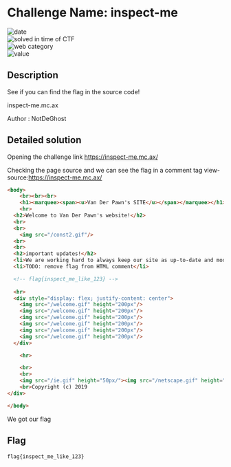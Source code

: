 # Challenge Name: inspect-me

![date](https://img.shields.io/badge/date-09.07.2021-brightgreen.svg)  
![solved in time of CTF](https://img.shields.io/badge/solved-in%20time%20of%20CTF-brightgreen.svg)   
![web category](https://img.shields.io/badge/category-Web-blueviolet.svg)   
![value](https://img.shields.io/badge/value-101-blue.svg)  


## Description

See if you can find the flag in the source code!

inspect-me.mc.ax

Author : NotDeGhost


## Detailed solution

Opening the challenge link https://inspect-me.mc.ax/

Checking the page source and we can see the flag in a comment tag view-source:https://inspect-me.mc.ax/
  
```html
<body>
	<br><br><br>
	<h1><marquee><span><u>Van Der Pawn's SITE</u></span></marquee></h1>
	<hr>
  <h2>Welcome to Van Der Pawn's website!</h2>
  <br>
  <br>
	<img src="/const2.gif"/>
  <br>
  <br>
  <h2>important updates!</h2>
  <li>We are working hard to always keep our site as up-to-date and modern as possible!</li>
  <li>TODO: remove flag from HTML comment</li>

  <!-- flag{inspect_me_like_123} -->
  
  <hr>
  <div style="display: flex; justify-content: center">
    <img src="/welcome.gif" height="200px"/>
    <img src="/welcome.gif" height="200px"/>
    <img src="/welcome.gif" height="200px"/>
    <img src="/welcome.gif" height="200px"/>
    <img src="/welcome.gif" height="200px"/>
    <img src="/welcome.gif" height="200px"/>
  </div>

	<hr>

	<br>
	<br>
	<img src="/ie.gif" height="50px/"><img src="/netscape.gif" height="50px/">
	<br>Copyright (c) 2019
</div>

</body>
```

We got our flag

## Flag

```
flag{inspect_me_like_123}  
```
